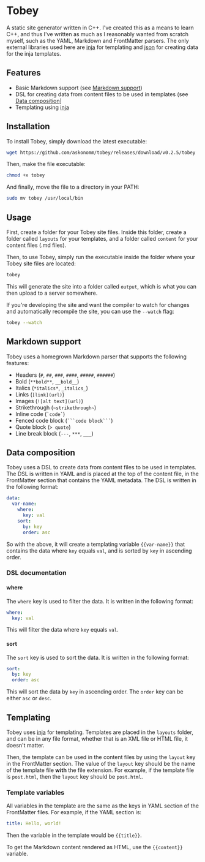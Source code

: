 # Tobey

A static site generator written in C++. I've created this as a means to learn C++, and thus I've written as much as I
reasonably wanted from scratch myself, such as the YAML, Markdown and FrontMatter parsers. The only external libraries
used here are [inja](https://github.com/pantor/inja) for templating and [json](https://github.com/nlohmann/json) for
creating data for the inja templates.

## Features

- Basic Markdown support (see [Markdown support](#markdown-support))
- DSL for creating data from content files to be used in templates (see [Data composition](#data-composition)]
- Templating using [inja](#templating)

## Installation

To install Tobey, simply download the latest executable:

```bash
wget https://github.com/askonomm/tobey/releases/download/v0.2.5/tobey
```

Then, make the file executable:

```bash
chmod +x tobey
```

And finally, move the file to a directory in your PATH:

```bash
sudo mv tobey /usr/local/bin
```

## Usage

First, create a folder for your Tobey site files. Inside this folder, create a folder called `layouts` for your templates, and a folder called `content` for your content files (.md files).

Then, to use Tobey, simply run the executable inside the folder where your Tobey site files are located:

```bash
tobey
```

This will generate the site into a folder called `output`, which is what you can then upload to a server somewhere. 

If you're developing the site and want the compiler to watch for changes and automatically recompile the site, you can use the `--watch` flag:

```bash
tobey --watch
```

## Markdown support

Tobey uses a homegrown Markdown parser that supports the following features:

- Headers (`#`, `##`, `###`, `####`, `#####`, `######`)
- Bold (`**bold**`, `__bold__`)
- Italics (`*italics*`, `_italics_`)
- Links (`[link](url)`)
- Images (`![alt text](url)`)
- Strikethrough (`~strikethrough~`)
- Inline code (``` `code` ```)
- Fenced code block (```` ```code block``` ````)
- Quote block (`> quote`)
- Line break block (`---`, `***`, `___`)

## Data composition

Tobey uses a DSL to create data from content files to be used in templates. The DSL is written in YAML and is placed at the top of the content file, in the FrontMatter section that contains the YAML metadata. The DSL is written in the following format:

```yaml
data:
  var-name:
    where:
      key: val
    sort:
      by: key
      order: asc
```

So with the above, it will create a templating variable `{{var-name}}` that contains the data where `key` equals `val`, and is sorted by `key` in ascending order.

### DSL documentation

#### where

The `where` key is used to filter the data. It is written in the following format:

```yaml
where:
  key: val
```

This will filter the data where `key` equals `val`.

#### sort

The `sort` key is used to sort the data. It is written in the following format:

```yaml
sort:
  by: key
  order: asc
```

This will sort the data by `key` in ascending order. The `order` key can be either `asc` or `desc`.

## Templating

Tobey uses [inja]() for templating. Templates are placed in the `layouts` folder, and can be in any file format, whether that is an XML file or HTML file, it doesn't matter. 

Then, the template can be used in the content files by using the `layout` key in the FrontMatter section. The value of the `layout` key should be the name of the template file **with** the file extension. For example, if the template file is `post.html`, then the `layout` key should be `post.html`.

### Template variables

All variables in the template are the same as the keys in YAML section of the FrontMatter files. For example, if the YAML section is:

```yaml
title: Hello, world!
```

Then the variable in the template would be `{{title}}`. 

To get the Markdown content rendered as HTML, use the `{{content}}` variable.